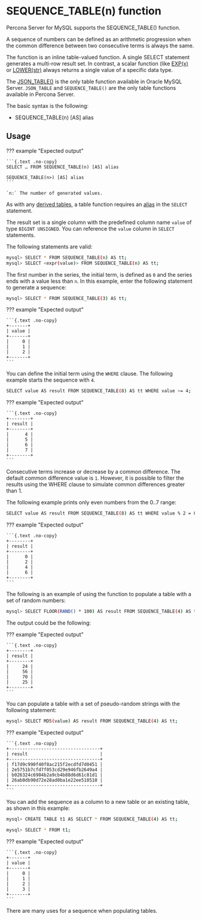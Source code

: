 # SEQUENCE_TABLE(n) function

Percona Server for MySQL supports the SEQUENCE_TABLE() function.

A sequence of numbers can be defined as an arithmetic progression when the common difference between two consecutive terms is always the same.

The function is an inline table-valued function. A single SELECT statement generates a multi-row result set. In contrast, a scalar function (like [EXP(x)](https://dev.mysql.com/doc/refman/8.0/en/mathematical-functions.html#function_exp) or [LOWER(str)](https://dev.mysql.com/doc/refman/8.0/en/string-functions.html#function_lower) always  returns a single value of a specific data type.

The [JSON_TABLE()](https://dev.mysql.com/doc/refman/8.0/en/json-table-functions.html) is the only table function available in Oracle MySQL Server. `JSON_TABLE` and `SEQUENCE_TABLE()` are the only table functions available in Percona Server.

The basic syntax is the following:

* SEQUENCE_TABLE(n) [AS] alias

## Usage

??? example "Expected output"

    ```{.text .no-copy}
    SELECT … FROM SEQUENCE_TABLE(n) [AS] alias

    SEQUENCE_TABLE(n>) [AS] alias
    ```

    `n:` The number of generated values.

As with any [derived tables](https://dev.mysql.com/doc/refman/8.0/en/derived-tables.html), a table function requires an [alias](https://dev.mysql.com/doc/refman/8.0/en/identifiers.html) in the `SELECT` statement.

The result set is a single column with the predefined column name `value` of type `BIGINT UNSIGNED`. You can reference the `value` column in `SELECT` statements.

The following statements are valid:

```{.bash data-prompt="mysql>"}
mysql> SELECT * FROM SEQUENCE_TABLE(n) AS tt;
mysql> SELECT <expr(value)> FROM SEQUENCE_TABLE(n) AS tt;
```

The first number in the series, the initial term, is defined as `0` and the series ends with a value less than `n`. In this example, enter the following statement to generate a sequence:

```{.bash data-prompt="mysql>"}
mysql> SELECT * FROM SEQUENCE_TABLE(3) AS tt;
```

??? example "Expected output"

    ```{.text .no-copy}
    +-------+
    | value |
    +-------+
    |     0 |
    |     1 |
    |     2 |
    +-------+
    ```

You can define the initial term using the `WHERE` clause. The following example starts the sequence with `4`.

```{.bash data-prompt="mysql>"}
SELECT value AS result FROM SEQUENCE_TABLE(8) AS tt WHERE value >= 4;
```

??? example "Expected output"

    ```{.text .no-copy}
    +--------+
    | result |
    +--------+
    |      4 |
    |      5 |
    |      6 |
    |      7 |
    +--------+
    ```

Consecutive terms increase or decrease by a common difference. The default common difference value is `1`. However, it is possible to filter the results using the WHERE clause to simulate common differences greater than 1.

The following example prints only even numbers from the 0..7 range:

```{.bash data-prompt="mysql>"}
SELECT value AS result FROM SEQUENCE_TABLE(8) AS tt WHERE value % 2 = 0;
```

??? example "Expected output"

    ```{.text .no-copy}
    +--------+
    | result |
    +--------+
    |      0 |
    |      2 |
    |      4 |
    |      6 |
    +--------+
    ```

The following is an example of using the function to populate a table with a set of random numbers:

```{.bash data-prompt="mysql>"}
mysql> SELECT FLOOR(RAND() * 100) AS result FROM SEQUENCE_TABLE(4) AS tt;
```

The output could be the following:

??? example "Expected output"

    ```{.text .no-copy}
    +--------+
    | result |
    +--------+
    |     24 |
    |     56 |
    |     70 |
    |     25 |
    +--------+
    ```

You can populate a table with a set of pseudo-random strings with the following statement:

```{.bash data-prompt="mysql>"}
mysql> SELECT MD5(value) AS result FROM SEQUENCE_TABLE(4) AS tt;
```

??? example "Expected output"

    ```{.text .no-copy}
    +----------------------------------+
    | result                           |
    +----------------------------------+
    | f17d9c990f40f8ac215f2ecdfd7d0451 |
    | 2e5751b7cfd7f053cd29e946fb2649a4 |
    | b026324c6904b2a9cb4b88d6d61c81d1 |
    | 26ab0db90d72e28ad0ba1e22ee510510 |
    +----------------------------------+
    ```

You can add the sequence as a column to a new table or an existing table, as shown in this example:

```{.bash data-prompt="mysql>"}
mysql> CREATE TABLE t1 AS SELECT * FROM SEQUENCE_TABLE(4) AS tt;

mysql> SELECT * FROM t1;
```

??? example "Expected output"

    ```{.text .no-copy}
    +-------+
    | value |
    +-------+
    |     0 |
    |     1 |
    |     2 |
    |     3 |
    +-------+
    ```

There are many uses for a sequence when populating tables.
